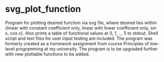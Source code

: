 # svg_plot_function
Program for plotting desired function via svg file, where desired lies within {linear with constant coefficient only, linear with linear coefficient only, sin x, cos x}. Also prints a table of functional values at 0, 1, .., 5 to stdout. Shell script and text files for user input testing are included. The program was formerly created as a homework assignment from course Principles of low-level programming at my university. The program is to be upgraded further with new plottable functions to be added.
